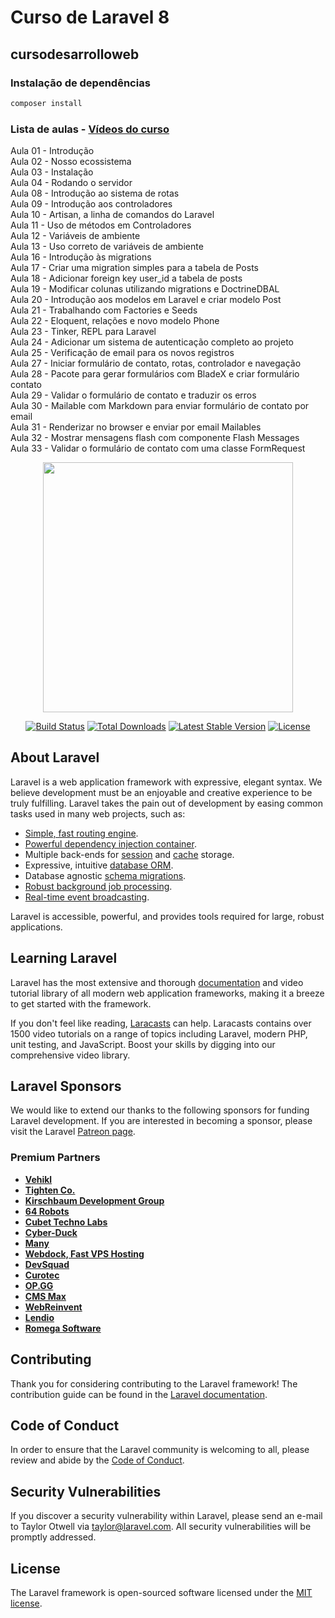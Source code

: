 # Curso de Laravel 8
## cursodesarrolloweb

### Instalação de dependências

```bash
composer install
```

### Lista de aulas - [Vídeos do curso](https://www.youtube.com/watch?v=75FYScxTBiY&list=PLd3a4dr8oUsDAjQa8T0eKSyOxUCoiMVxO)  

Aula 01 - Introdução  
Aula 02 - Nosso ecossistema  
Aula 03 - Instalação  
Aula 04 - Rodando o servidor  
Aula 08 - Introdução ao sistema de rotas  
Aula 09 - Introdução aos controladores  
Aula 10 - Artisan, a linha de comandos do Laravel  
Aula 11 - Uso de métodos em Controladores  
Aula 12 - Variáveis de ambiente  
Aula 13 - Uso correto de variáveis de ambiente  
Aula 16 - Introdução às migrations  
Aula 17 - Criar uma migration simples para a tabela de Posts  
Aula 18 - Adicionar foreign key user_id a tabela de posts  
Aula 19 - Modificar colunas utilizando migrations e DoctrineDBAL  
Aula 20 - Introdução aos modelos em Laravel e criar modelo Post  
Aula 21 - Trabalhando com Factories e Seeds  
Aula 22 - Eloquent, relações e novo modelo Phone  
Aula 23 - Tinker, REPL para Laravel  
Aula 24 - Adicionar um sistema de autenticação completo ao projeto  
Aula 25 - Verificação de email para os novos registros  
Aula 27 - Iniciar formulário de contato, rotas, controlador e navegação  
Aula 28 - Pacote para gerar formulários com BladeX e criar formulário contato  
Aula 29 - Validar o formulário de contato e traduzir os erros  
Aula 30 - Mailable com Markdown para enviar formulário de contato por email  
Aula 31 - Renderizar no browser e enviar por email Mailables  
Aula 32 - Mostrar mensagens flash com componente Flash Messages  
Aula 33 - Validar o formulário de contato com uma classe FormRequest  

<p align="center"><a href="https://laravel.com" target="_blank"><img src="https://raw.githubusercontent.com/laravel/art/master/logo-lockup/5%20SVG/2%20CMYK/1%20Full%20Color/laravel-logolockup-cmyk-red.svg" width="400"></a></p>

<p align="center">
<a href="https://travis-ci.org/laravel/framework"><img src="https://travis-ci.org/laravel/framework.svg" alt="Build Status"></a>
<a href="https://packagist.org/packages/laravel/framework"><img src="https://img.shields.io/packagist/dt/laravel/framework" alt="Total Downloads"></a>
<a href="https://packagist.org/packages/laravel/framework"><img src="https://img.shields.io/packagist/v/laravel/framework" alt="Latest Stable Version"></a>
<a href="https://packagist.org/packages/laravel/framework"><img src="https://img.shields.io/packagist/l/laravel/framework" alt="License"></a>
</p>

## About Laravel

Laravel is a web application framework with expressive, elegant syntax. We believe development must be an enjoyable and creative experience to be truly fulfilling. Laravel takes the pain out of development by easing common tasks used in many web projects, such as:

- [Simple, fast routing engine](https://laravel.com/docs/routing).
- [Powerful dependency injection container](https://laravel.com/docs/container).
- Multiple back-ends for [session](https://laravel.com/docs/session) and [cache](https://laravel.com/docs/cache) storage.
- Expressive, intuitive [database ORM](https://laravel.com/docs/eloquent).
- Database agnostic [schema migrations](https://laravel.com/docs/migrations).
- [Robust background job processing](https://laravel.com/docs/queues).
- [Real-time event broadcasting](https://laravel.com/docs/broadcasting).

Laravel is accessible, powerful, and provides tools required for large, robust applications.

## Learning Laravel

Laravel has the most extensive and thorough [documentation](https://laravel.com/docs) and video tutorial library of all modern web application frameworks, making it a breeze to get started with the framework.

If you don't feel like reading, [Laracasts](https://laracasts.com) can help. Laracasts contains over 1500 video tutorials on a range of topics including Laravel, modern PHP, unit testing, and JavaScript. Boost your skills by digging into our comprehensive video library.

## Laravel Sponsors

We would like to extend our thanks to the following sponsors for funding Laravel development. If you are interested in becoming a sponsor, please visit the Laravel [Patreon page](https://patreon.com/taylorotwell).

### Premium Partners

- **[Vehikl](https://vehikl.com/)**
- **[Tighten Co.](https://tighten.co)**
- **[Kirschbaum Development Group](https://kirschbaumdevelopment.com)**
- **[64 Robots](https://64robots.com)**
- **[Cubet Techno Labs](https://cubettech.com)**
- **[Cyber-Duck](https://cyber-duck.co.uk)**
- **[Many](https://www.many.co.uk)**
- **[Webdock, Fast VPS Hosting](https://www.webdock.io/en)**
- **[DevSquad](https://devsquad.com)**
- **[Curotec](https://www.curotec.com/services/technologies/laravel/)**
- **[OP.GG](https://op.gg)**
- **[CMS Max](https://www.cmsmax.com/)**
- **[WebReinvent](https://webreinvent.com/?utm_source=laravel&utm_medium=github&utm_campaign=patreon-sponsors)**
- **[Lendio](https://lendio.com)**
- **[Romega Software](https://romegasoftware.com)**

## Contributing

Thank you for considering contributing to the Laravel framework! The contribution guide can be found in the [Laravel documentation](https://laravel.com/docs/contributions).

## Code of Conduct

In order to ensure that the Laravel community is welcoming to all, please review and abide by the [Code of Conduct](https://laravel.com/docs/contributions#code-of-conduct).

## Security Vulnerabilities

If you discover a security vulnerability within Laravel, please send an e-mail to Taylor Otwell via [taylor@laravel.com](mailto:taylor@laravel.com). All security vulnerabilities will be promptly addressed.

## License

The Laravel framework is open-sourced software licensed under the [MIT license](https://opensource.org/licenses/MIT).
